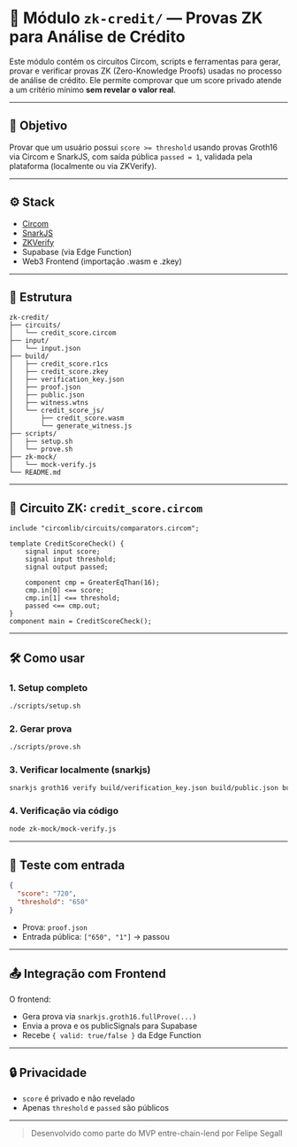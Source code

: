 # 🔐 Módulo `zk-credit/` — Provas ZK para Análise de Crédito

Este módulo contém os circuitos Circom, scripts e ferramentas para gerar, provar e verificar provas ZK (Zero-Knowledge Proofs) usadas no processo de análise de crédito. Ele permite comprovar que um score privado atende a um critério mínimo **sem revelar o valor real**.

---

## 🎯 Objetivo

Provar que um usuário possui `score >= threshold` usando provas Groth16 via Circom e SnarkJS, com saída pública `passed = 1`, validada pela plataforma (localmente ou via ZKVerify).

---

## ⚙️ Stack

- [Circom](https://docs.circom.io/)
- [SnarkJS](https://github.com/iden3/snarkjs)
- [ZKVerify](https://zkverify.io/)
- Supabase (via Edge Function)
- Web3 Frontend (importação .wasm e .zkey)

---

## 📁 Estrutura

```
zk-credit/
├── circuits/
│   └── credit_score.circom
├── input/
│   └── input.json
├── build/
│   ├── credit_score.r1cs
│   ├── credit_score.zkey
│   ├── verification_key.json
│   ├── proof.json
│   ├── public.json
│   ├── witness.wtns
│   └── credit_score_js/
│       ├── credit_score.wasm
│       └── generate_witness.js
├── scripts/
│   ├── setup.sh
│   └── prove.sh
├── zk-mock/
│   └── mock-verify.js
└── README.md
```

---

## 🧩 Circuito ZK: `credit_score.circom`

```circom
include "circomlib/circuits/comparators.circom";

template CreditScoreCheck() {
    signal input score;
    signal input threshold;
    signal output passed;

    component cmp = GreaterEqThan(16);
    cmp.in[0] <== score;
    cmp.in[1] <== threshold;
    passed <== cmp.out;
}
component main = CreditScoreCheck();
```

---

## 🛠️ Como usar

### 1. Setup completo

```bash
./scripts/setup.sh
```

### 2. Gerar prova

```bash
./scripts/prove.sh
```

### 3. Verificar localmente (snarkjs)

```bash
snarkjs groth16 verify build/verification_key.json build/public.json build/proof.json
```

### 4. Verificação via código

```bash
node zk-mock/mock-verify.js
```

---

## 🧪 Teste com entrada

```json
{
  "score": "720",
  "threshold": "650"
}
```

- Prova: `proof.json`
- Entrada pública: `["650", "1"]` → passou

---

## 📤 Integração com Frontend

O frontend:
- Gera prova via `snarkjs.groth16.fullProve(...)`
- Envia a prova e os publicSignals para Supabase
- Recebe `{ valid: true/false }` da Edge Function

---

## 🔒 Privacidade

- `score` é privado e não revelado
- Apenas `threshold` e `passed` são públicos

---

> Desenvolvido como parte do MVP entre-chain-lend por Felipe Segall
